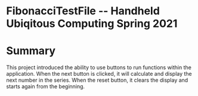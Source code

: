# FibonacciTestFile -- Handheld Ubiqitous Computing Spring 2021

# Summary
This project introduced the ability to use buttons to run functions within the application. When the next button is clicked, it will calculate and display the next number in the series. When the reset button, it clears the display and starts again from the beginning.
